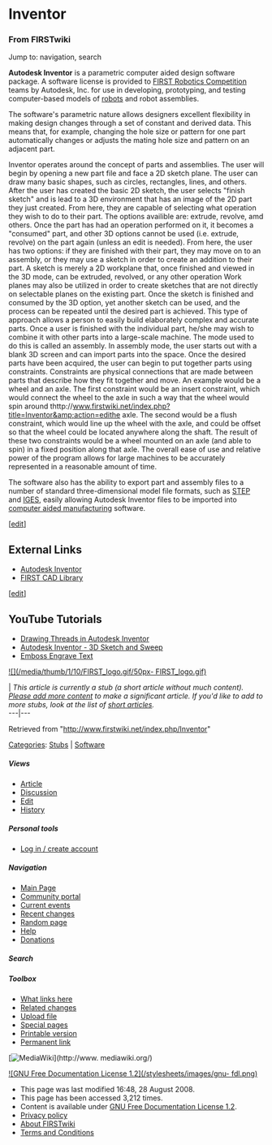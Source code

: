 # Inventor

### From FIRSTwiki

Jump to: navigation, search

**Autodesk Inventor** is a parametric computer aided design software package. A software license is provided to [FIRST Robotics Competition](/index.php/FIRST_Robotics_Competition "FIRST Robotics Competition" ) teams by Autodesk, Inc. for use in developing, prototyping, and testing computer-based models of [robots](/index.php/Robot "Robot" ) and robot assemblies. 

The software's parametric nature allows designers excellent flexibility in
making design changes through a set of constant and derived data. This means
that, for example, changing the hole size or pattern for one part
automatically changes or adjusts the mating hole size and pattern on an
adjacent part.

Inventor operates around the concept of parts and assemblies. The user will
begin by opening a new part file and face a 2D sketch plane. The user can draw
many basic shapes, such as circles, rectangles, lines, and others. After the
user has created the basic 2D sketch, the user selects "finish sketch" and is
lead to a 3D environment that has an image of the 2D part they just created.
From here, they are capable of selecting what operation they wish to do to
their part. The options availible are: extrude, revolve, amd others. Once the
part has had an operation performed on it, it becomes a "consumed" part, and
other 3D options cannot be used (i.e. extrude, revolve) on the part again
(unless an edit is needed). From here, the user has two options: if they are
finished with their part, they may move on to an assembly, or they may use a
sketch in order to create an addition to their part. A sketch is merely a 2D
workplane that, once finished and viewed in the 3D mode, can be extruded,
revolved, or any other operation Work planes may also be utilized in order to
create sketches that are not directly on selectable planes on the existing
part. Once the sketch is finished and consumed by the 3D option, yet another
sketch can be used, and the process can be repeated until the desired part is
achieved. This type of approach allows a person to easily build elaborately
complex and accurate parts. Once a user is finished with the individual part,
he/she may wish to combine it with other parts into a large-scale machine. The
mode used to do this is called an assembly. In assembly mode, the user starts
out with a blank 3D screen and can import parts into the space. Once the
desired parts have been acquired, the user can begin to put together parts
using constraints. Constraints are physical connections that are made between
parts that describe how they fit together and move. An example would be a
wheel and an axle. The first constraint would be an insert constraint, which
would connect the wheel to the axle in such a way that the wheel would spin
around thttp://www.firstwiki.net/index.php?title=Inventor&amp;action=edithe
axle. The second would be a flush constraint, which would line up the wheel
with the axle, and could be offset so that the wheel could be located anywhere
along the shaft. The result of these two constraints would be a wheel mounted
on an axle (and able to spin) in a fixed position along that axle. The overall
ease of use and relative power of the program allows for large machines to be
accurately represented in a reasonable amount of time.

The software also has the ability to export part and assembly files to a
number of standard three-dimensional model file formats, such as
[STEP](http://www.wikipedia.org/wiki/STEP_%28ISO_10303%29
"wikipedia:STEP_\(ISO_10303\)" ) and [IGES](http://www.wikipedia.org/wiki/IGES
"wikipedia:IGES" ), easily allowing Autodesk Inventor files to be imported
into [computer aided manufacturing](/index.php/Computer_aided_manufacturing
"Computer aided manufacturing" ) software.

[[edit](/index.php?title=Inventor&action=edit&section=1 "Edit section:
External Links" )]

##  External Links

  * [Autodesk Inventor](http://usa.autodesk.com/adsk/servlet/index?siteID=123112&id=4246282 "http://usa.autodesk.com/adsk/servlet/index?siteID=123112&id=4246282" )
  * [FIRST CAD Library](http://www.firstcadlibrary.com/ "http://www.firstcadlibrary.com/" )

[[edit](/index.php?title=Inventor&action=edit&section=2 "Edit section: YouTube
Tutorials" )]

## YouTube Tutorials

  * [Drawing Threads in Autodesk Inventor](http://www.youtube.com/watch?v=5trouwlMopI "http://www.youtube.com/watch?v=5trouwlMopI" )
  * [Autodesk Inventor - 3D Sketch and Sweep](http://www.youtube.com/watch?v=f_qipSyXpEY "http://www.youtube.com/watch?v=f_qipSyXpEY" )
  * [Emboss Engrave Text](http://www.youtube.com/watch?v=gdgTxvkoRAY "http://www.youtube.com/watch?v=gdgTxvkoRAY" )

  

[![](/media/thumb/1/10/FIRST_logo.gif/50px-
FIRST_logo.gif)](/index.php/Image:FIRST_logo.gif "" )

|  _This article is currently a stub (a short article without much content).
[Please add more
content](http://www.firstwiki.net/index.php?title=Inventor&action=edit
"http://www.firstwiki.net/index.php?title=Inventor&action=edit" ) to make a
significant article. If you'd like to add to more stubs, look at the list of
[short articles](/index.php/Special:Shortpages "Special:Shortpages" )._  
---|---  
  
Retrieved from "<http://www.firstwiki.net/index.php/Inventor>"

[Categories](/index.php?title=Special:Categories&article=Inventor
"Special:Categories" ): [Stubs](/index.php/Category:Stubs "Category:Stubs" ) |
[Software](/index.php/Category:Software "Category:Software" )

##### Views

  * [Article](/index.php/Inventor)
  * [Discussion](/index.php?title=Talk:Inventor&action=edit)
  * [Edit](/index.php?title=Inventor&action=edit)
  * [History](/index.php?title=Inventor&action=history)

##### Personal tools

  * [Log in / create account](/index.php?title=Special:Userlogin&returnto=Inventor)

[](/index.php/Main_Page "Main Page" )

##### Navigation

  * [Main Page](/index.php/Main_Page)
  * [Community portal](/index.php/FIRSTwiki:Community_portal)
  * [Current events](/index.php/Current_events)
  * [Recent changes](/index.php/Special:Recentchanges)
  * [Random page](/index.php/Special:Random)
  * [Help](/index.php/Help:Contents)
  * [Donations](/index.php/FIRSTwiki:Site_support)

##### Search



##### Toolbox

  * [What links here](/index.php/Special:Whatlinkshere/Inventor)
  * [Related changes](/index.php/Special:Recentchangeslinked/Inventor)
  * [Upload file](/index.php/Special:Upload)
  * [Special pages](/index.php/Special:Specialpages)
  * [Printable version](/index.php?title=Inventor&printable=yes)
  * [Permanent link](/index.php?title=Inventor&oldid=68900)

[![MediaWiki](/skins/common/images/poweredby_mediawiki_88x31.png)](http://www.
mediawiki.org/)

[![GNU Free Documentation License 1.2](/stylesheets/images/gnu-
fdl.png)](http://www.gnu.org/copyleft/fdl.html)

  * This page was last modified 16:48, 28 August 2008.
  * This page has been accessed 3,212 times.
  * Content is available under [GNU Free Documentation License 1.2](http://www.gnu.org/copyleft/fdl.html "http://www.gnu.org/copyleft/fdl.html" ).
  * [Privacy policy](/index.php/FIRSTwiki:Privacy_policy "FIRSTwiki:Privacy policy" )
  * [About FIRSTwiki](/index.php/FIRSTwiki:About "FIRSTwiki:About" )
  * [Terms and Conditions](/index.php/FIRSTwiki:Terms_and_conditions "FIRSTwiki:Terms and conditions" )

